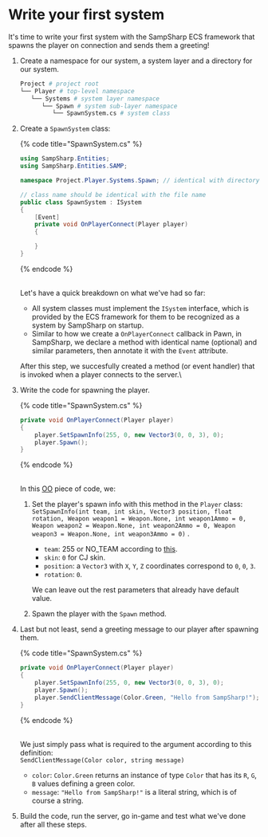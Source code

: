# Write your first system

It's time to write your first system with the SampSharp ECS framework that spawns the player on connection and sends them a greeting!

1.  Create a namespace for our system, a system layer and a directory for our system.

    ```bash
    Project # project root
    └── Player # top-level namespace
       └── Systems # system layer namespace
          └── Spawn # system sub-layer namespace
             └── SpawnSystem.cs # system class
    ```


2.  Create a `SpawnSystem` class:

    {% code title="SpawnSystem.cs" %}
    ```csharp
    using SampSharp.Entities;
    using SampSharp.Entities.SAMP;

    namespace Project.Player.Systems.Spawn; // identical with directory layout

    // class name should be identical with the file name
    public class SpawnSystem : ISystem
    {
    	[Event]
    	private void OnPlayerConnect(Player player)
    	{

    	}
    }
    ```
    {% endcode %}

    \
    Let's have a quick breakdown on what we've had so far:

    * All system classes must implement the `ISystem` interface, which is provided by the ECS framework for them to be recognized as a system by SampSharp on startup.
    * Similar to how we create a `OnPlayerConnect` callback in Pawn, in SampSharp, we declare a method with identical name (optional) and similar parameters, then annotate it with the `Event` attribute.

    After this step, we succesfully created a method (or event handler) that is invoked when a player connects to the server.\

3.  Write the code for spawning the player.

    {% code title="SpawnSystem.cs" %}
    ```csharp
    private void OnPlayerConnect(Player player)
    {
        player.SetSpawnInfo(255, 0, new Vector3(0, 0, 3), 0);
        player.Spawn();
    }
    ```
    {% endcode %}

    \
    In this [OO](https://en.wikipedia.org/wiki/Object-oriented\_programming) piece of code, we:

    1.  Set the player's spawn info with this method in the `Player` class:\
        `SetSpawnInfo(int team, int skin, Vector3 position, float rotation, Weapon weapon1 = Weapon.None, int weapon1Ammo = 0, Weapon weapon2 = Weapon.None, int weapon2Ammo = 0, Weapon weapon3 = Weapon.None, int weapon3Ammo = 0)` .

        * `team`: 255 or NO\_TEAM according to [this](https://www.open.mp/docs/scripting/functions/SetPlayerTeam).
        * `skin`: `0` for CJ skin.
        * `position`: a `Vector3` with `X`, `Y`, `Z` coordinates correspond to `0`, `0`, `3`.
        * `rotation`: `0`.

        We can leave out the rest parameters that already have default value.
    2. Spawn the player with the `Spawn` method.
4.  Last but not least, send a greeting message to our player after spawning them.

    {% code title="SpawnSystem.cs" %}
    ```csharp
    private void OnPlayerConnect(Player player)
    {
        player.SetSpawnInfo(255, 0, new Vector3(0, 0, 3), 0);
        player.Spawn();
        player.SendClientMessage(Color.Green, "Hello from SampSharp!");
    }
    ```
    {% endcode %}

    \
    We just simply pass what is required to the argument according to this definition:\
    `SendClientMessage(Color color, string message)`

    * `color`: `Color.Green` returns an instance of type `Color` that has its `R`, `G`, `B` values defining a green color.
    * `message`: `"Hello from SampSharp!"` is a literal string, which is of course a string.
5. Build the code, run the server, go in-game and test what we've done after all these steps.
